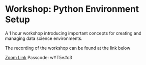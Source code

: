 # Workshop: Python Environment Setup

A 1 hour workshop introducing important concepts for creating and managing data science environments.

The recording of the workshop can be found at the link below

[Zoom Link](https://virginia.zoom.us/rec/share/O6X0FjFFGi1s35pOPHTiYLjnHg6yRubAa-jFXSF2ErhWPnsOGgUGhDIowrajlsG7.VC_eouBsbObMcsE_)
Passcode: wYT5e#c3